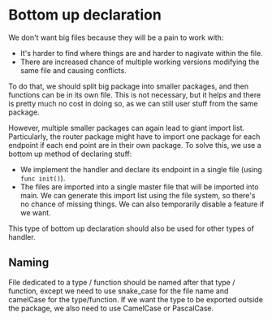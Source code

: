 # Bottom up declaration
We don't want big files because they will be a pain to work with:

- It's harder to find where things are and harder to nagivate within the file.
- There are increased chance of multiple working versions modifying the same file and causing conflicts.

To do that, we should split big package into smaller packages, and then functions can be in its own file. This is not necessary, but it helps and there is pretty much no cost in doing so, as we can still user stuff from the same package.

However, multiple smaller packages can again lead to giant import list. Particularly, the router package might have to import one package for each endpoint if each end point are in their own package. To solve this, we use a bottom up method of declaring stuff:

- We implement the handler and declare its endpoint in a single file (using `func init()`).
- The files are imported into a single master file that will be imported into main. We can generate this import list using the file system, so there's no chance of missing things. We can also temporarily disable a feature if we want.

This type of bottom up declaration should also be used for other types of handler.

## Naming
File dedicated to a type / function should be named after that type / function, except we need to use snake_case for the file name and camelCase for the type/function. If we want the type to be exported outside the package, we also need to use CamelCase or PascalCase.
